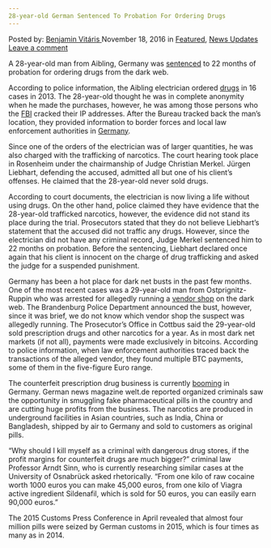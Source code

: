 ```yaml
---
28-year-old German Sentenced To Probation For Ordering Drugs
---
```

<article class="post-listing post-16473 post type-post status-publish format-standard has-post-thumbnail hentry category-deepdot-news category-news-updates tag-28yearold tag-drugs tag-german tag-ordering tag-probation tag-sentenced">
    <div class="post-inner">
    <p class="post-meta">
    <span>Posted by: <a href="https://www.deepdotweb.com/author/benjaminvi/" title="">Benjamin Vitáris </a></span>
    <span>November 18, 2016</span>
    <span>in <a href="https://www.deepdotweb.com/category/deepdot-news/" rel="category tag">Featured</a>, <a href="https://www.deepdotweb.com/category/news-updates/" rel="category tag">News Updates</a></span>
    <span><a href="https://www.deepdotweb.com/2016/11/18/28-year-old-german-sentenced-probation-ordering-drugs/#respond">Leave a comment</a></span>
    </p>
    <div class="clear"></div>
    <div class="entry">
    <p>A 28-year-old man from Aibling, Germany was <a href="http://www.ovb-online.de/rosenheim/bad-aibling/junkie-wurde-ermittelt-6941159.html">sentenced</a> to 22 months of probation for ordering drugs from the dark web.</p>
    <p>According to police information, the Aibling electrician ordered <a href="https://www.deepdotweb.com/tag/drugs/">drugs</a> in 16 cases in 2013. The 28-year-old thought he was in complete anonymity when he made the purchases, however, he was among those persons who the <a href="https://www.deepdotweb.com/tag/fbi/">FBI</a> cracked their IP addresses. After the Bureau tracked back the man’s location, they provided information to border forces and local law enforcement authorities in <a href="https://www.deepdotweb.com/tag/germany/">Germany</a>.</p>
    <p>Since one of the orders of the electrician was of larger quantities, he was also charged with the trafficking of narcotics. The court hearing took place in Rosenheim under the chairmanship of Judge Christian Merkel. Jürgen Liebhart, defending the accused, admitted all but one of his client’s offenses. He claimed that the 28-year-old never sold drugs.</p>
    <p>According to court documents, the electrician is now living a life without using drugs. On the other hand, police claimed they have evidence that the 28-year-old trafficked narcotics, however, the evidence did not stand its place during the trial. Prosecutors stated that they do not believe Liebhart’s statement that the accused did not traffic any drugs. However, since the electrician did not have any criminal record, Judge Merkel sentenced him to 22 months on probation. Before the sentencing, Liebhart declared once again that his client is innocent on the charge of drug trafficking and asked the judge for a suspended punishment.</p>
    <p>Germany has been a hot place for dark net busts in the past few months. One of the most recent cases was a 29-year-old man from Ostprignitz-Ruppin who was arrested for allegedly running a <a href="https://www.deepdotweb.com/2016/10/30/another-bust-germany-vendor-ostprignitz-ruppin-arrested/">vendor shop</a> on the dark web. The Brandenburg Police Department announced the bust, however, since it was brief, we do not know which vendor shop the suspect was allegedly running. The Prosecutor’s Office in Cottbus said the 29-year-old sold prescription drugs and other narcotics for a year. As in most dark net markets (if not all), payments were made exclusively in bitcoins. According to police information, when law enforcement authorities traced back the transactions of the alleged vendor, they found multiple BTC payments, some of them in the five-figure Euro range.</p>
    <p>The counterfeit prescription drug business is currently <a href="https://www.deepdotweb.com/2016/11/10/smuggling-counterfeit-drugs-new-business-germany/">booming</a> in Germany. German news magazine welt.de reported organized criminals saw the opportunity in smuggling fake pharmaceutical pills in the country and are cutting huge profits from the business. The narcotics are produced in underground facilities in Asian countries, such as India, China or Bangladesh, shipped by air to Germany and sold to customers as original pills.</p>
    <p>“Why should I kill myself as a criminal with dangerous drug stores, if the profit margins for counterfeit drugs are much bigger?” criminal law Professor Arndt Sinn, who is currently researching similar cases at the University of Osnabrück asked rhetorically. “From one kilo of raw cocaine worth 1000 euros you can make 45,000 euros, from one kilo of Viagra active ingredient Sildenafil, which is sold for 50 euros, you can easily earn 90,000 euros.”</p>
    <p>The 2015 Customs Press Conference in April revealed that almost four million pills were seized by German customs in 2015, which is four times as many as in 2014.</p>
    </div>
    <span style="display:none"><a href="https://www.deepdotweb.com/tag/28yearold/" rel="tag">28yearold</a> <a href="https://www.deepdotweb.com/tag/drugs/" rel="tag">drugs</a> <a href="https://www.deepdotweb.com/tag/german/" rel="tag">german</a> <a href="https://www.deepdotweb.com/tag/ordering/" rel="tag">ordering</a> <a href="https://www.deepdotweb.com/tag/probation/" rel="tag">probation</a> <a href="https://www.deepdotweb.com/tag/sentenced/" rel="tag">sentenced</a></span> <span style="display:none" class="updated">2016-11-18</span>
    <div style="display:none" class="vcard author" itemprop="author" itemscope itemtype="http://schema.org/Person"><strong class="fn" itemprop="name"><a href="https://www.deepdotweb.com/author/benjaminvi/" title="Posts by Benjamin Vitáris" rel="author">Benjamin Vitáris</a></strong></div>
    </div>
</article>

